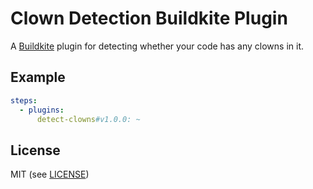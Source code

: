 # Clown Detection Buildkite Plugin

A [Buildkite](https://buildkite.com/) plugin for detecting whether your code has any clowns in it.

## Example

```yml
steps:
  - plugins:
      detect-clowns#v1.0.0: ~
```

## License

MIT (see [LICENSE](LICENSE))
